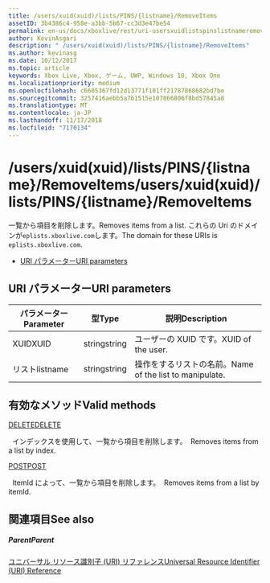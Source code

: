 ```yaml
---
title: /users/xuid(xuid)/lists/PINS/{listname}/RemoveItems
assetID: 3b4386c4-958e-a3bb-5b67-cc3d3e47be54
permalink: en-us/docs/xboxlive/rest/uri-usersxuidlistspinslistnameremoveitems.html
author: KevinAsgari
description: " /users/xuid(xuid)/lists/PINS/{listname}/RemoveItems"
ms.author: kevinasg
ms.date: 10/12/2017
ms.topic: article
keywords: Xbox Live, Xbox, ゲーム, UWP, Windows 10, Xbox One
ms.localizationpriority: medium
ms.openlocfilehash: c6605367fd12d13771f101ff21787868682bd7be
ms.sourcegitcommit: 3257416aebb5a7b1515e107866806f8bd57845a8
ms.translationtype: MT
ms.contentlocale: ja-JP
ms.lasthandoff: 11/17/2018
ms.locfileid: "7170134"
---
```

# <a name="usersxuidxuidlistspinslistnameremoveitems"></a><span data-ttu-id="caca7-104">/users/xuid(xuid)/lists/PINS/{listname}/RemoveItems</span><span class="sxs-lookup"><span data-stu-id="caca7-104">/users/xuid(xuid)/lists/PINS/{listname}/RemoveItems</span></span>
<span data-ttu-id="caca7-105">一覧から項目を削除します。</span><span class="sxs-lookup"><span data-stu-id="caca7-105">Removes items from a list.</span></span> <span data-ttu-id="caca7-106">これらの Uri のドメインが`eplists.xboxlive.com`します。</span><span class="sxs-lookup"><span data-stu-id="caca7-106">The domain for these URIs is `eplists.xboxlive.com`.</span></span>
 
  * [<span data-ttu-id="caca7-107">URI パラメーター</span><span class="sxs-lookup"><span data-stu-id="caca7-107">URI parameters</span></span>](#ID4EV)
 
<a id="ID4EV"></a>

 
## <a name="uri-parameters"></a><span data-ttu-id="caca7-108">URI パラメーター</span><span class="sxs-lookup"><span data-stu-id="caca7-108">URI parameters</span></span> 
 
| <span data-ttu-id="caca7-109">パラメーター</span><span class="sxs-lookup"><span data-stu-id="caca7-109">Parameter</span></span>| <span data-ttu-id="caca7-110">型</span><span class="sxs-lookup"><span data-stu-id="caca7-110">Type</span></span>| <span data-ttu-id="caca7-111">説明</span><span class="sxs-lookup"><span data-stu-id="caca7-111">Description</span></span>| 
| --- | --- | --- | 
| <span data-ttu-id="caca7-112">XUID</span><span class="sxs-lookup"><span data-stu-id="caca7-112">XUID</span></span>| <span data-ttu-id="caca7-113">string</span><span class="sxs-lookup"><span data-stu-id="caca7-113">string</span></span>| <span data-ttu-id="caca7-114">ユーザーの XUID です。</span><span class="sxs-lookup"><span data-stu-id="caca7-114">XUID of the user.</span></span>| 
| <span data-ttu-id="caca7-115">リスト</span><span class="sxs-lookup"><span data-stu-id="caca7-115">listname</span></span>| <span data-ttu-id="caca7-116">string</span><span class="sxs-lookup"><span data-stu-id="caca7-116">string</span></span>| <span data-ttu-id="caca7-117">操作をするリストの名前。</span><span class="sxs-lookup"><span data-stu-id="caca7-117">Name of the list to manipulate.</span></span>| 
  
<a id="ID4E5B"></a>

 
## <a name="valid-methods"></a><span data-ttu-id="caca7-118">有効なメソッド</span><span class="sxs-lookup"><span data-stu-id="caca7-118">Valid methods</span></span>

[<span data-ttu-id="caca7-119">DELETE</span><span class="sxs-lookup"><span data-stu-id="caca7-119">DELETE</span></span>](uri-usersxuidlistspinslistnameremoveitemsdelete.md)

<span data-ttu-id="caca7-120">&nbsp;&nbsp;インデックスを使用して、一覧から項目を削除します。</span><span class="sxs-lookup"><span data-stu-id="caca7-120">&nbsp;&nbsp;Removes items from a list by index.</span></span>

[<span data-ttu-id="caca7-121">POST</span><span class="sxs-lookup"><span data-stu-id="caca7-121">POST</span></span>](uri-usersxuidlistspinslistnameremoveitemspost.md)

<span data-ttu-id="caca7-122">&nbsp;&nbsp;ItemId によって、一覧から項目を削除します。</span><span class="sxs-lookup"><span data-stu-id="caca7-122">&nbsp;&nbsp;Removes items from a list by itemId.</span></span>
 
<a id="ID4ELC"></a>

 
## <a name="see-also"></a><span data-ttu-id="caca7-123">関連項目</span><span class="sxs-lookup"><span data-stu-id="caca7-123">See also</span></span>
 
<a id="ID4ENC"></a>

 
##### <a name="parent"></a><span data-ttu-id="caca7-124">Parent</span><span class="sxs-lookup"><span data-stu-id="caca7-124">Parent</span></span> 

[<span data-ttu-id="caca7-125">ユニバーサル リソース識別子 (URI) リファレンス</span><span class="sxs-lookup"><span data-stu-id="caca7-125">Universal Resource Identifier (URI) Reference</span></span>](../atoc-xboxlivews-reference-uris.md)

   